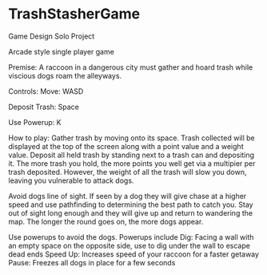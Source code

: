# TrashStasherGame
Game Design Solo Project

Arcade style single player game

Premise: A raccoon in a dangerous city must gather and hoard trash while viscious dogs roam the alleyways.

Controls:
Move: WASD

Deposit Trash: Space

Use Powerup: K

How to play:
Gather trash by moving onto its space. Trash collected will be displayed at the top of the screen along with 
a point value and a weight value. Deposit all held trash by standing next to a trash can and depositing it.
The more trash you hold, the more points you well get via a multipier per trash deposited. However, the 
weight of all the trash will slow you down, leaving you vulnerable to attack dogs.

Avoid dogs line of sight. If seen by a dog they will give chase at a higher speed and use pathfinding to 
determining the best path to catch you. Stay out of sight long enough and they will give up and return
to wandering the map. The longer the round goes on, the more dogs appear.

Use powerups to avoid the dogs. Powerups include
Dig: Facing a wall with an empty space on the opposite side, use to dig under the wall to escape dead ends
Speed Up: Increases speed of your raccoon for a faster getaway
Pause: Freezes all dogs in place for a few seconds
